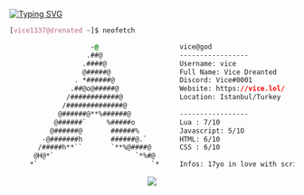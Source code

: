 
<!-- 

	~> If you see this don't forget to follow me before skid <3

-->

[![Typing SVG](https://readme-typing-svg.herokuapp.com?font=Karla&size=21&duration=5007&color=D593F7&lines=Hello+Welcome+to+my+profile!;my+name+is+vice.+17yo+lua+scripter;Join+my+Server%3A+Discord.gg%2Fvicehub;Developing+of+https%3A%2F%2Fvicehub.xyz%2F)](https://git.io/typing-svg)

```css
[vice1337@drenated ~]$ neofetch

                    -@                    vice@god
                   .##@                   -----------------
                  .####@                  Username: vice
                  @#####@                 Full Name: Vice Dreanted 
                . *######@                Discord: Vice#0001
               .##@o@#####@               Website: https://vice.lol/
              /############@              Location: Istanbul/Turkey
             /##############@             
            @######@**%######@            -----------------
           @######`     %#####o           Lua : 7/10
          @######@       ######%          Javascript: 5/1O
        -@#######h       ######@.`        HTML: 6/10
       /#####h**``       `**%@####@       CSS : 6/10
      @H@*`                    `*%#@      
     *`                            `*     Infos: 17yo in love with scripting and self-taught developer, Owner of vicehub

```

<p align="center">
	<img src="https://lanyard-profile-readme.vercel.app/api/971101243571335168?hideTimestamp=true&idleMessage=Something%20about%20you&hideBadges=false"/>
<!-- 	<br>
	<img src="https://github-readme-streak-stats.herokuapp.com/?user=vice1337&theme=dark&hide_border=true">
	<br>
	<img src="https://github-readme-stats.vercel.app/api?username=vice1337&include_all_commits=true&show_icons=true&hide_border=true&hide_title=true&count_private=true&theme=dark">
	<br>
	<img src="https://github-readme-stats.vercel.app/api/top-langs/?username=vice1337&layout=compact&count_private=true&langs_count=8&hide_border=true&theme=dark">
--</p>




